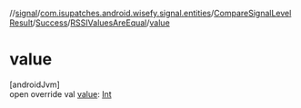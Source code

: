 //[signal](../../../../../index.md)/[com.isupatches.android.wisefy.signal.entities](../../../index.md)/[CompareSignalLevelResult](../../index.md)/[Success](../index.md)/[RSSIValuesAreEqual](index.md)/[value](value.md)

# value

[androidJvm]\
open override val [value](value.md): [Int](https://kotlinlang.org/api/latest/jvm/stdlib/kotlin/-int/index.html)
